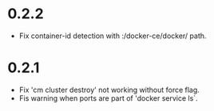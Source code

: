 # 0.2.2

* Fix container-id detection with :/docker-ce/docker/ path.

# 0.2.1

* Fix 'cm cluster destroy' not working without force flag.
* Fis warning when ports are part of 'docker service ls`.